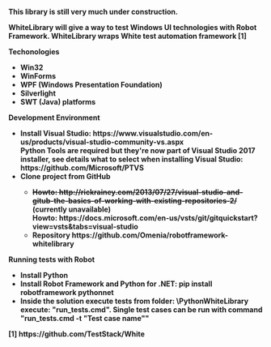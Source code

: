<p> <b>This library is still very much under construction.<p> <b>
<p>WhiteLibrary will give a way to test Windows UI technologies with Robot Framework. WhiteLibrary wraps White test automation framework [1] </p>
<p><b>Techonologies</b></p>
<ul>
<li>Win32</li>
<li>WinForms</li>
<li>WPF (Windows Presentation Foundation)</li>
<li>Silverlight</li>
<li>SWT (Java) platforms</li>
</ul>
<p><b>Development Environment</b></p>
<ul>
<li>Install Visual Studio: https://www.visualstudio.com/en-us/products/visual-studio-community-vs.aspx</br>
Python Tools are required but they're now part of Visual Studio 2017 installer, see details what to select when installing Visual Studio: https://github.com/Microsoft/PTVS
</li>
<li>Clone project from GitHub</li>
<ul>
<li><del>Howto: http://rickrainey.com/2013/07/27/visual-studio-and-gitub-the-basics-of-working-with-existing-repositories-2/</del> (currently unavailable)</br>
Howto: https://docs.microsoft.com/en-us/vsts/git/gitquickstart?view=vsts&tabs=visual-studio
</li>
<li>Repository https://github.com/Omenia/robotframework-whitelibrary</li>
</ul>
</ul>
<p><b>Running tests with Robot</b></p>
<ul>
<li>Install Python</li>
<li>Install Robot Framework and Python for .NET: pip install robotframework pythonnet</li>
<li>Inside the solution execute tests from folder: \PythonWhiteLibrary execute: "run_tests.cmd". Single test cases can be run with command "run_tests.cmd -t "Test case name""</li>
</ul>
[1] https://github.com/TestStack/White
